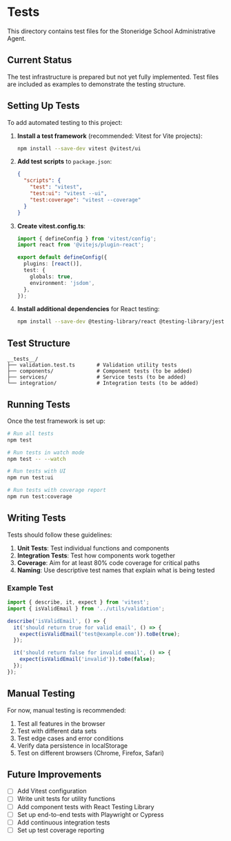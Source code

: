 # Tests

This directory contains test files for the Stoneridge School Administrative Agent.

## Current Status

The test infrastructure is prepared but not yet fully implemented. Test files are included as examples to demonstrate the testing structure.

## Setting Up Tests

To add automated testing to this project:

1. **Install a test framework** (recommended: Vitest for Vite projects):
   ```bash
   npm install --save-dev vitest @vitest/ui
   ```

2. **Add test scripts** to `package.json`:
   ```json
   {
     "scripts": {
       "test": "vitest",
       "test:ui": "vitest --ui",
       "test:coverage": "vitest --coverage"
     }
   }
   ```

3. **Create vitest.config.ts**:
   ```typescript
   import { defineConfig } from 'vitest/config';
   import react from '@vitejs/plugin-react';
   
   export default defineConfig({
     plugins: [react()],
     test: {
       globals: true,
       environment: 'jsdom',
     },
   });
   ```

4. **Install additional dependencies** for React testing:
   ```bash
   npm install --save-dev @testing-library/react @testing-library/jest-dom jsdom
   ```

## Test Structure

```
__tests__/
├── validation.test.ts       # Validation utility tests
├── components/              # Component tests (to be added)
├── services/                # Service tests (to be added)
└── integration/             # Integration tests (to be added)
```

## Running Tests

Once the test framework is set up:

```bash
# Run all tests
npm test

# Run tests in watch mode
npm test -- --watch

# Run tests with UI
npm run test:ui

# Run tests with coverage report
npm run test:coverage
```

## Writing Tests

Tests should follow these guidelines:

1. **Unit Tests**: Test individual functions and components
2. **Integration Tests**: Test how components work together
3. **Coverage**: Aim for at least 80% code coverage for critical paths
4. **Naming**: Use descriptive test names that explain what is being tested

### Example Test

```typescript
import { describe, it, expect } from 'vitest';
import { isValidEmail } from '../utils/validation';

describe('isValidEmail', () => {
  it('should return true for valid email', () => {
    expect(isValidEmail('test@example.com')).toBe(true);
  });

  it('should return false for invalid email', () => {
    expect(isValidEmail('invalid')).toBe(false);
  });
});
```

## Manual Testing

For now, manual testing is recommended:

1. Test all features in the browser
2. Test with different data sets
3. Test edge cases and error conditions
4. Verify data persistence in localStorage
5. Test on different browsers (Chrome, Firefox, Safari)

## Future Improvements

- [ ] Add Vitest configuration
- [ ] Write unit tests for utility functions
- [ ] Add component tests with React Testing Library
- [ ] Set up end-to-end tests with Playwright or Cypress
- [ ] Add continuous integration tests
- [ ] Set up test coverage reporting
